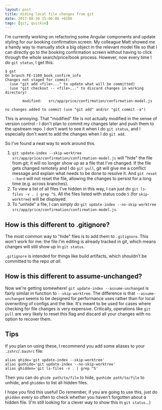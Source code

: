 ```yaml
---
layout: post
title: Hiding local file changes from git
date: 2017-08-30 15:00:00 +0200
tags: [git, quickie]
---
```

I'm currently working on refactoring some Angular components and update styling for our booking confirmation screen. My colleague Matt showed me a handy way to manually stick a big object in the relevant model file so that I can directly go to the booking confirmation screen without having to click through the whole search/price/book process. However, now every time I do `git status`, I get this:

```shell
$ gst
On branch FE-1169_book_confirm_info
Changes not staged for commit:
  (use "git add <file>..." to update what will be committed)
  (use "git checkout -- <file>..." to discard changes in working directory)

        modified:   src/app/price/confirmation/confirmation-model.js

no changes added to commit (use "git add" and/or "git commit -a")
```

This is annoying. That "modified" file is not actually modified in the sense of version control - I don't plan to commit my changes later and push them to the upstream repo. I don't want to see it when I do `git status`, and I especially don't want to add the changes when I do `git add`.

So I've found a neat way to work around this.

1. `git update-index --skip-worktree src/app/price/confirmation/confirmation-model.js` will "hide" the file from git; it will no longer show up as a file that I've changed. If the file gets changed remotely and I do `git pull`, git will give me a conflict message and explain what needs to be done to resolve it. And `git reset --hard` will not reset the file, allowing the changes to persist for a long time (e.g. across branches).
2. To view a list of all files I've hidden in this way, I can just do `git ls-files -v . | grep ^S`. All the files listed with status code `S` (for `skip-worktree`) will be displayed.
3. To "unhide" a file, I can simply do `git update-index --no-skip-worktree src/app/price/confirmation/confirmation-model.js`.

## How is this different to .gitignore?

The most common way to "hide" files is to add them to `.gitignore`. This won't work for me: the file I'm editing is already tracked in git, which means changes will still show up in `git status`.

`.gitignore` is intended for things like build artifacts, which shouldn't be committed to the repo _at all_.

## How is this different to assume-unchanged?

Now we're getting somewhere! `git update-index --assume-unchanged` is fairly similar in function to `--skip-worktree`. The difference is that `--assume-unchanged` seems to be designed for performance uses rather than for local overwriting of configs and the like. It's meant to be used for cases where checking for file changes is very expensive. Critically, operations like `git pull` are very likely to reset this flag and discard all your changes with no option to recover them.

## Tips

If you plan on using these, I recommend you add some aliases to your `.zshrc`/`.bashrc` file:

```shell
alias ghide='git update-index --skip-worktree'
alias gunhide='git update-index --no-skip-worktree'
alias ghidden='git ls-files -v . | grep ^S'
```

Then you can do `ghide path/to/file` to hide, `gunhide path/to/file` to unhide, and `ghidden` to list all hidden files.

I hope you find this useful! Do remember, if you are going to use this, just do `ghidden` every so often to check whether you haven't forgotten about a hidden file. (I'm still looking for a clever way to show this in `git status`...)
